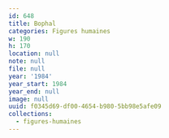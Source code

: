 ```yaml
---
id: 648
title: Bophal
categories: Figures humaines
w: 190
h: 170
location: null
note: null
file: null
year: '1984'
year_start: 1984
year_end: null
image: null
uuid: f0345d69-df00-4654-b980-5bb98e5afe09
collections:
  - figures-humaines
---
```


